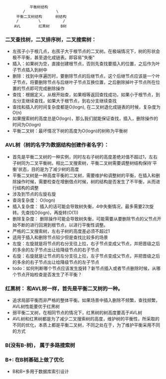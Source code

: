                平衡树结构
            /              \
         平衡二叉树结构      树结构
         /         \          /
        AVL        红黑树     B树

### 二叉查找树，二叉排序树，二叉搜索树：
* 左孩子小于根几点，右孩子大于根节点的二叉树。在极端情况下，树的形状会极不平衡，甚至退化成链表。即容易"失衡"
* 插入：如果树为空，直接创建根节点，否则先查找要插入的位置，之后作为叶子节点插入到树中
* 删除：找到中序遍历时，要删除节点的后继节点，这个后继节点应该是一个叶子节点，将要删除节点与后继叶子节点互换位置，之后删除掉叶子节点所在位置的节点即可完成删除操作
* 查找：根据定义，从根开始查，如果相等返回查找成功，如果小于根节点，到左分支继续查找，如果大于根节点，到右分支继续查找
* 查找和插入的时间复杂度都是O(logn), 在二叉树退化成链表的时候，复杂度为O(n)
* 如果搜索树的高度总是O(logn)，那么我们就能保证查找，插入，删除操作的时间为O(logn)
* 平衡二叉树：最坏情况下树的高度为O(logn)的树称为平衡树

###  AVL树（树的名字为数据结构创建作者名字）：
* 首先是平衡二叉树的一种实例，同时左右子树的高度差绝对值不超过1，左右子树同为二叉平衡树。相比二叉搜索树，平衡二叉树需要调整树结构保持'平衡'状态，目的是为了减少树的高度
* 平衡二叉树是一种高度平衡的二叉树，需要维护和调整树的平衡，在插入和删除操作时候，需要检查在增删借点时候，树的结构是否发生了不平衡，从而进行结构的调整
* 涉及到节点的左旋右旋
* 查询复杂度： O(logn)
* 插入复杂度： 插入的话可能会导致树失衡，4中失衡情况，最多需要2次旋转。先查找O(logn)，再旋转(O(1))
* 删除复杂度： 删除操作可能会导致树失衡，可能需要从要删除节点的父节点开始不断的进行回溯到根节点，以进行平衡性调整。
* 严格的二叉搜索树，左右子树的高度差必须不超过1
* 适用于插入和删除节点较少但是查找比较多的场景
* 左旋：左旋就是将节点的右分支往上拉，右子节点变成父节点，并把晋级之后的多余的左子节点出让给降级节点的右子节点
* 右旋：右旋就是让节点的左分支往上拉，左子节点变成父节点，并把晋级之后的多余的右子节点出让给降级节点的左子节点
* todo：如何判断哪个节点应该发生旋转？新节点插入或者节点删除时候，从哪个节点开始检查是否发生了不平衡？

###  红黑树： 和AVL树一样，首先是平衡二叉树的一种。
* 追求局部平衡而非严格的整体平衡。如果场景中插入删除不频繁，查找频繁，AVL树性能要优于红黑树
* 弱平衡二叉树，在相同节点的情况下，红黑树的树高度要高于AVL树
* AVL树和红黑树都是为了减少二叉搜索树的高度，维护树的平衡性，所采取的不同的优化，本质上都是平衡二叉树，不同之处在于，为了维护平衡采用不同的方式

###  B(没有B-树)， 属于多路搜索树
###  B+: 在B树基础上做了优化
* B和B+多用于数据库索引设计

